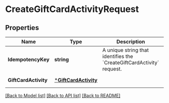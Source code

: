 # CreateGiftCardActivityRequest

## Properties

 Name                 | Type                                         | Description                                                                     | Notes             
----------------------|----------------------------------------------|---------------------------------------------------------------------------------|-------------------
 **IdempotencyKey**   | **string**                                   | A unique string that identifies the &#x60;CreateGiftCardActivity&#x60; request. | [default to null] 
 **GiftCardActivity** | [***GiftCardActivity**](GiftCardActivity.md) |                                                                                 | [default to null] 

[[Back to Model list]](../README.md#documentation-for-models) [[Back to API list]](../README.md#documentation-for-api-endpoints) [[Back to README]](../README.md)

